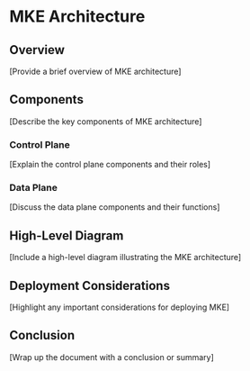 # MKE Architecture

## Overview

[Provide a brief overview of MKE architecture]

## Components

[Describe the key components of MKE architecture]

### Control Plane

[Explain the control plane components and their roles]

### Data Plane

[Discuss the data plane components and their functions]

## High-Level Diagram

[Include a high-level diagram illustrating the MKE architecture]

## Deployment Considerations

[Highlight any important considerations for deploying MKE]

## Conclusion

[Wrap up the document with a conclusion or summary]
